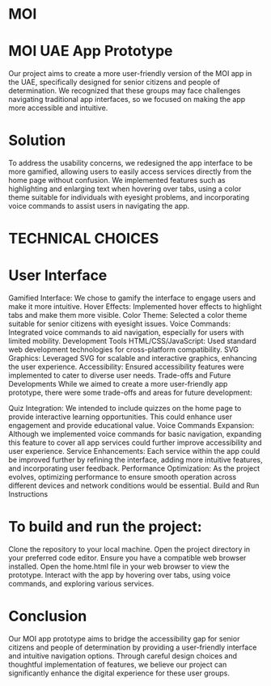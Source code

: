 # MOI


# MOI UAE App Prototype 

Our project aims to create a more user-friendly version of the MOI app in the UAE, specifically designed for senior citizens and people of determination. We recognized that these groups may face challenges navigating traditional app interfaces, so we focused on making the app more accessible and intuitive.

# Solution
To address the usability concerns, we redesigned the app interface to be more gamified, allowing users to easily access services directly from the home page without confusion. We implemented features such as highlighting and enlarging text when hovering over tabs, using a color theme suitable for individuals with eyesight problems, and incorporating voice commands to assist users in navigating the app.

# TECHNICAL CHOICES
# User Interface
Gamified Interface: We chose to gamify the interface to engage users and make it more intuitive.
Hover Effects: Implemented hover effects to highlight tabs and make them more visible.
Color Theme: Selected a color theme suitable for senior citizens with eyesight issues.
Voice Commands: Integrated voice commands to aid navigation, especially for users with limited mobility.
Development Tools
HTML/CSS/JavaScript: Used standard web development technologies for cross-platform compatibility.
SVG Graphics: Leveraged SVG for scalable and interactive graphics, enhancing the user experience.
Accessibility: Ensured accessibility features were implemented to cater to diverse user needs.
Trade-offs and Future Developments
While we aimed to create a more user-friendly app prototype, there were some trade-offs and areas for future development:

Quiz Integration: We intended to include quizzes on the home page to provide interactive learning opportunities. This could enhance user engagement and provide educational value.
Voice Commands Expansion: Although we implemented voice commands for basic navigation, expanding this feature to cover all app services could further improve accessibility and user experience.
Service Enhancements: Each service within the app could be improved further by refining the interface, adding more intuitive features, and incorporating user feedback.
Performance Optimization: As the project evolves, optimizing performance to ensure smooth operation across different devices and network conditions would be essential.
Build and Run Instructions
# To build and run the project:

Clone the repository to your local machine.
Open the project directory in your preferred code editor.
Ensure you have a compatible web browser installed.
Open the home.html file in your web browser to view the prototype.
Interact with the app by hovering over tabs, using voice commands, and exploring various services.
# Conclusion
Our MOI app prototype aims to bridge the accessibility gap for senior citizens and people of determination by providing a user-friendly interface and intuitive navigation options. Through careful design choices and thoughtful implementation of features, we believe our project can significantly enhance the digital experience for these user groups.






